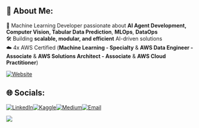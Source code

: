 ## 💫 About Me:

🚀 Machine Learning Developer passionate about **AI Agent Development, Computer Vision, Tabular Data Prediction**, **MLOps**, **DataOps**   
🛠️ Building **scalable, modular, and efficient** AI-driven solutions  
☁️ 4x AWS Certified (**Machine Learning - Specialty** & **AWS Data Engineer - Associate** & **AWS Solutions Architect - Associate** & **AWS Cloud Practitioner**)

[![Website](https://img.shields.io/badge/Website-kanitvural.com-0A66C2?style=for-the-badge&logo=googlechrome&logoColor=white)](https://kanitvural.com)

## 🌐 Socials:

[![LinkedIn](https://img.shields.io/badge/LinkedIn-0A66C2?style=for-the-badge&logo=linkedin&logoColor=white)](https://linkedin.com/in/kanitvural)[![Kaggle](https://img.shields.io/badge/Kaggle-20BEFF?style=for-the-badge&logo=kaggle&logoColor=white)](https://www.kaggle.com/iskorpittt)[![Medium](https://img.shields.io/badge/Medium-12100E?style=for-the-badge&logo=medium&logoColor=white)](https://medium.com/@kanitvural)[![Email](https://img.shields.io/badge/Gmail-D14836?style=for-the-badge&logo=gmail&logoColor=white)](mailto:kanitvural@gmail.com)


<a href="https://github.com/sponsors/kanitvural">
  <img src="https://img.shields.io/badge/Sponsor-💖-ea4aaa?style=flat&logo=github-sponsors" />
</a>

